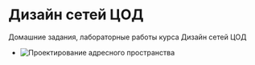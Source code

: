 # Дизайн сетей ЦОД
Домашние задания, лабораторные работы курса Дизайн сетей ЦОД
- ![Проектирование адресного пространства](Home_WORK/)
